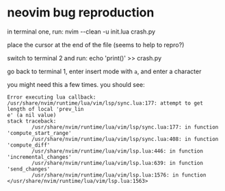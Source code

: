 # neovim bug reproduction 

in terminal one, run:
  nvim --clean -u init.lua crash.py

place the cursor at the end of the file (seems to help to repro?)

switch to terminal 2 and run:
  echo 'print()' >> crash.py

go back to terminal 1, enter insert mode with `a`, and enter a character

you might need this a few times. you should see:

```
Error executing lua callback: /usr/share/nvim/runtime/lua/vim/lsp/sync.lua:177: attempt to get length of local 'prev_lin
e' (a nil value)
stack traceback:
        /usr/share/nvim/runtime/lua/vim/lsp/sync.lua:177: in function 'compute_start_range'
        /usr/share/nvim/runtime/lua/vim/lsp/sync.lua:408: in function 'compute_diff'
        /usr/share/nvim/runtime/lua/vim/lsp.lua:446: in function 'incremental_changes'
        /usr/share/nvim/runtime/lua/vim/lsp.lua:639: in function 'send_changes'
        /usr/share/nvim/runtime/lua/vim/lsp.lua:1576: in function </usr/share/nvim/runtime/lua/vim/lsp.lua:1563>
```
